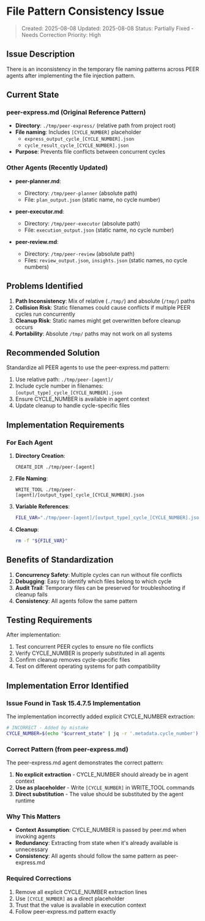 # File Pattern Consistency Issue

> Created: 2025-08-08
> Updated: 2025-08-08
> Status: Partially Fixed - Needs Correction
> Priority: High

## Issue Description

There is an inconsistency in the temporary file naming patterns across PEER agents after implementing the file injection pattern.

## Current State

### peer-express.md (Original Reference Pattern)
- **Directory**: `./tmp/peer-express/` (relative path from project root)
- **File naming**: Includes `[CYCLE_NUMBER]` placeholder
  - `express_output_cycle_[CYCLE_NUMBER].json`
  - `cycle_result_cycle_[CYCLE_NUMBER].json`
- **Purpose**: Prevents file conflicts between concurrent cycles

### Other Agents (Recently Updated)
- **peer-planner.md**:
  - Directory: `/tmp/peer-planner` (absolute path)
  - File: `plan_output.json` (static name, no cycle number)
  
- **peer-executor.md**:
  - Directory: `/tmp/peer-executor` (absolute path)
  - File: `execution_output.json` (static name, no cycle number)
  
- **peer-review.md**:
  - Directory: `/tmp/peer-review` (absolute path)
  - Files: `review_output.json`, `insights.json` (static names, no cycle numbers)

## Problems Identified

1. **Path Inconsistency**: Mix of relative (`./tmp/`) and absolute (`/tmp/`) paths
2. **Collision Risk**: Static filenames could cause conflicts if multiple PEER cycles run concurrently
3. **Cleanup Risk**: Static names might get overwritten before cleanup occurs
4. **Portability**: Absolute `/tmp/` paths may not work on all systems

## Recommended Solution

Standardize all PEER agents to use the peer-express.md pattern:

1. Use relative path: `./tmp/peer-[agent]/`
2. Include cycle number in filenames: `[output_type]_cycle_[CYCLE_NUMBER].json`
3. Ensure CYCLE_NUMBER is available in agent context
4. Update cleanup to handle cycle-specific files

## Implementation Requirements

### For Each Agent

1. **Directory Creation**:
   ```
   CREATE_DIR ./tmp/peer-[agent]
   ```

2. **File Naming**:
   ```
   WRITE_TOOL ./tmp/peer-[agent]/[output_type]_cycle_[CYCLE_NUMBER].json
   ```

3. **Variable References**:
   ```bash
   FILE_VAR="./tmp/peer-[agent]/[output_type]_cycle_[CYCLE_NUMBER].json"
   ```

4. **Cleanup**:
   ```bash
   rm -f "${FILE_VAR}"
   ```

## Benefits of Standardization

1. **Concurrency Safety**: Multiple cycles can run without file conflicts
2. **Debugging**: Easy to identify which files belong to which cycle
3. **Audit Trail**: Temporary files can be preserved for troubleshooting if cleanup fails
4. **Consistency**: All agents follow the same pattern

## Testing Requirements

After implementation:
1. Test concurrent PEER cycles to ensure no file conflicts
2. Verify CYCLE_NUMBER is properly substituted in all agents
3. Confirm cleanup removes cycle-specific files
4. Test on different operating systems for path compatibility

## Implementation Error Identified

### Issue Found in Task 15.4.7.5 Implementation

The implementation incorrectly added explicit CYCLE_NUMBER extraction:
```bash
# INCORRECT - Added by mistake
CYCLE_NUMBER=$(echo "$current_state" | jq -r '.metadata.cycle_number')
```

### Correct Pattern (from peer-express.md)

The peer-express.md agent demonstrates the correct pattern:
1. **No explicit extraction** - CYCLE_NUMBER should already be in agent context
2. **Use as placeholder** - Write `[CYCLE_NUMBER]` in WRITE_TOOL commands
3. **Direct substitution** - The value should be substituted by the agent runtime

### Why This Matters

- **Context Assumption**: CYCLE_NUMBER is passed by peer.md when invoking agents
- **Redundancy**: Extracting from state when it's already available is unnecessary
- **Consistency**: All agents should follow the same pattern as peer-express.md

### Required Corrections

1. Remove all explicit CYCLE_NUMBER extraction lines
2. Use `[CYCLE_NUMBER]` as a direct placeholder
3. Trust that the value is available in execution context
4. Follow peer-express.md pattern exactly
